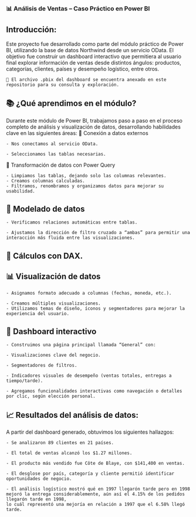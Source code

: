 ### 📊 Análisis de Ventas – Caso Práctico en Power BI

## Introducción:

Este proyecto fue desarrollado como parte del módulo práctico de Power BI, utilizando la base de datos Northwind desde un servicio OData. El objetivo fue construir un dashboard interactivo que permitiera al usuario final explorar información de ventas desde distintos ángulos: productos, categorías, clientes, países y desempeño logístico, entre otros.

    📁 El archivo .pbix del dashboard se encuentra anexado en este repositorio para su consulta y exploración.

## 📚 ¿Qué aprendimos en el módulo?

Durante este módulo de Power BI, trabajamos paso a paso en el proceso completo de análisis y visualización de datos, desarrollando habilidades clave en las siguientes áreas:
🔗 Conexión a datos externos

    - Nos conectamos al servicio OData.

    - Seleccionamos las tablas necesarias.

  🧹 Transformación de datos con Power Query

    - Limpiamos las tablas, dejando solo las columnas relevantes.
    - Creamos columnas calculadas.
    - Filtramos, renombramos y organizamos datos para mejorar su usabilidad.

## 🔗 Modelado de datos

    - Verificamos relaciones automáticas entre tablas.

    - Ajustamos la dirección de filtro cruzado a “ambas” para permitir una interacción más fluida entre las visualizaciones.

## 🧠 Cálculos con DAX.

## 📊 Visualización de datos

    - Asignamos formato adecuado a columnas (fechas, moneda, etc.).

    - Creamos múltiples visualizaciones.
    - Utilizamos temas de diseño, íconos y segmentadores para mejorar la experiencia del usuario.

## 🧭 Dashboard interactivo
    - Construimos una página principal llamada “General” con:

    - Visualizaciones clave del negocio.

    - Segmentadores de filtros.

    - Indicadores visuales de desempeño (ventas totales, entregas a tiempo/tarde).

    - Agregamos funcionalidades interactivas como navegación o detalles por clic, según elección personal.

## 📈 Resultados del análisis de datos: 

  A partir del dashboard generado, obtuvimos los siguientes hallazgos:

    - Se analizaron 89 clientes en 21 países.

    - El total de ventas alcanzó los $1.27 millones.

    - El producto más vendido fue Côte de Blaye, con $141,400 en ventas.

    - El desglose por país, categoría y cliente permitió identificar oportunidades de negocio.

    - El análisis logístico mostró qué en 1997 llegarón tarde pero en 1998 mejoró la entrega considerablemente, aún así el 4.15% de los pedidos llegarón tarde en 1998,
    lo cuál representó una mejoría en relación a 1997 que el 6.58% llegó tarde.
